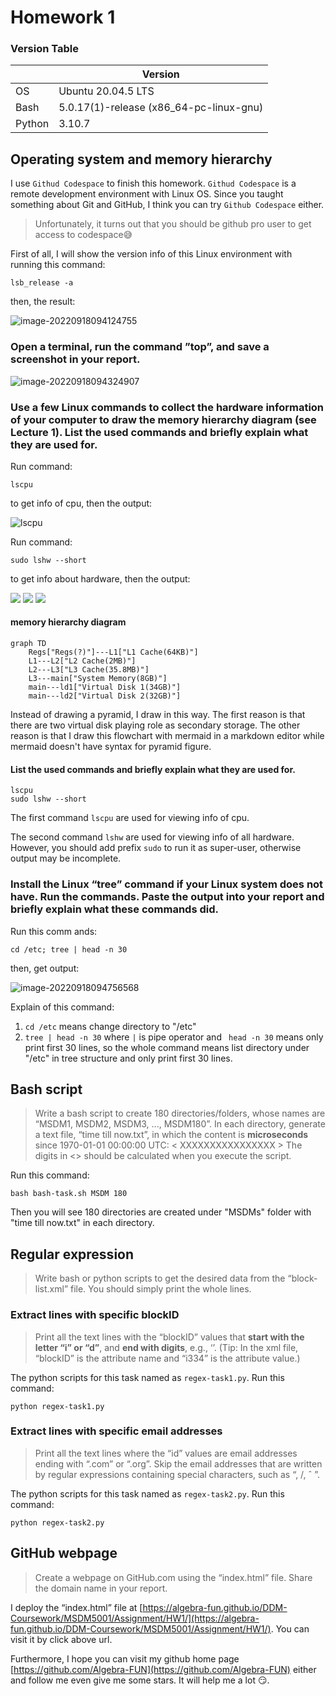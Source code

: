 # Homework 1

### Version Table

|        | Version                                 |
| ------ | --------------------------------------- |
| OS     | Ubuntu 20.04.5 LTS                      |
| Bash   | 5.0.17(1)-release (x86_64-pc-linux-gnu) |
| Python | 3.10.7                                  |

## Operating system and memory hierarchy

I use `Githud Codespace` to finish this homework.  `Githud Codespace` is a remote development environment with Linux OS. Since you taught something about Git and GitHub, I think you can try `Github Codespace` either.

> Unfortunately, it turns out that you should be github pro user to get access to codespace:sweat_smile:

First of all, I will show the version info of this Linux environment with running this command:

```shell
lsb_release -a
```

then, the result:

![image-20220918094124755](./img/image-20220918094124755.png)

### Open a terminal, run the command ”top”, and save a screenshot in your report.

![image-20220918094324907](./img/image-20220918094324907.png)

### Use a few Linux commands to collect the hardware information of your computer to draw the memory hierarchy diagram (see Lecture 1). List the used commands and briefly explain what they are used for.

Run command:

```shell
lscpu
```

to get info of cpu, then the output:

![lscpu](./img/lscpu.png)

Run command:

```shell
sudo lshw --short
```

to get info about hardware, then the output:

![](./img/lshw-1.png)
![](./img/lshw-2.png)
![](./img/lshw-3.png)

#### memory hierarchy diagram

```mermaid
graph TD
	Regs["Regs(?)"]---L1["L1 Cache(64KB)"] 
	L1---L2["L2 Cache(2MB)"]
	L2---L3["L3 Cache(35.8MB)"]
	L3---main["System Memory(8GB)"]
	main---ld1["Virtual Disk 1(34GB)"]
	main---ld2["Virtual Disk 2(32GB)"]
```

Instead of drawing a pyramid, I draw in this way. The first reason is that there are two virtual disk playing role as secondary storage. The other reason is that I draw this flowchart with mermaid in a markdown editor while mermaid doesn't have syntax for pyramid figure.

#### List the used commands and briefly explain what they are used for.

```shell
lscpu
sudo lshw --short
```

The first command `lscpu` are used for viewing info of cpu.

The second command `lshw` are used for viewing info of all hardware. However, you should add prefix `sudo` to run it as super-user, otherwise output may be incomplete.

### Install the Linux “tree” command if your Linux system does not have. Run the commands. Paste the output into your report and briefly explain what these commands did.

Run this comm ands:

```shell
cd /etc; tree | head -n 30
```
then, get output:

![image-20220918094756568](./img/image-20220918094756568.png)

Explain of this command:

1. `cd /etc` means change directory to "/etc"
2. `tree | head -n 30` where `|` is pipe operator and ` head -n 30` means only print first 30 lines, so the whole command means list directory under "/etc" in tree structure and only print first 30 lines.

## Bash script

> Write a bash script to create 180 directories/folders, whose names are “MSDM1, MSDM2, MSDM3, ..., MSDM180”. 
> In each directory, generate a text file, “time till now.txt”, in which the content is **microseconds** since 
> 1970-01-01 00:00:00 UTC:
> < XXXXXXXXXXXXXXXX >
> The digits in <> should be calculated when you execute the script. 

Run this command:

```shell
bash bash-task.sh MSDM 180
```

Then you will see 180 directories are created under "MSDMs" folder with "time till now.txt" in each directory.


## Regular expression

> Write bash or python scripts to get the desired data from the “block-list.xml” file. You should simply print the whole lines.

### Extract lines with specific blockID

> Print all the text lines with the “blockID” values that **start with the letter “i” or “d”**, and **end with digits**, e.g., ‘<emItem blockID="i334"  id="{0F827075-B026-42F3-885D-98981EE7B1AE}">’. (Tip: In the xml file, “blockID” is the attribute name and “i334” is the attribute value.)

The python scripts for this task named as `regex-task1.py`. Run this command:

```shell
python regex-task1.py
```

### Extract lines with specific email addresses

> Print all the text lines where the “id” values are email addresses ending with “.com” or “.org”. Skip the email addresses that are written by regular expressions containing special characters, such as “\, /, ˆ ”.

The python scripts for this task named as `regex-task2.py`. Run this command:

```shell
python regex-task2.py
```

## GitHub webpage

> Create a webpage on GitHub.com using the “index.html” file. Share the domain name in your report.

I deploy the “index.html” file at [https://algebra-fun.github.io/DDM-Coursework/MSDM5001/Assignment/HW1/](https://algebra-fun.github.io/DDM-Coursework/MSDM5001/Assignment/HW1/). You can visit it by click above url.

Furthermore, I hope you can visit my github home page [https://github.com/Algebra-FUN](https://github.com/Algebra-FUN) either and follow me even give me some stars.  It will help me a lot :smirk:.